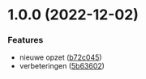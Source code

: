 # 1.0.0 (2022-12-02)


### Features

* nieuwe opzet ([b72c045](https://github.com/milieuinfo/uig/commit/b72c04521625a64f19fd120409dc8da8dff1dff3))
* verbeteringen ([5b63602](https://github.com/milieuinfo/uig/commit/5b636028cc6f43845af6a48d289b4a05611f8a2b))
